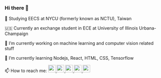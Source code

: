 ### Hi there 👋

:closed_book: Studying EECS at NYCU (formerly known as NCTU), Taiwan

:us: Currently an exchange student in ECE at University of Illinois Urbana-Champaign

🔭 I’m currently working on machine learning and computer vision related stuff

🌱 I’m currently learning Nodejs, React, HTML, CSS, Tensorflow

📫 How to reach me: 
<a href="https://www.facebook.com/profile.php?id=100000589183114"><img src="https://img.icons8.com/fluency/144/000000/facebook-new.png" width="24" height="24">
<a href="https://www.instagram.com/kiezhung/"><img src="https://img.icons8.com/fluency/96/000000/instagram-new.png" width="24" height="24">
<a href="https://twitter.com/ChangKieChung"><img src="https://img.icons8.com/color/96/000000/twitter--v1.png" width="24" height="24">
<a href="www.linkedin.com/in/chen-kai-chang-tw"><img src="https://img.icons8.com/fluency/96/000000/linkedin.png" width="24" height="24">
<a href="https://github.com/kie4280/"><img src="https://img.icons8.com/material-rounded/96/000000/github.png" width="24" height="24">
